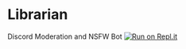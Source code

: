# Librarian
Discord Moderation and NSFW Bot
[![Run on Repl.it](https://repl.it/badge/github/Noah21n/Librarian)](https://repl.it/github/Noah21n/Librarian)